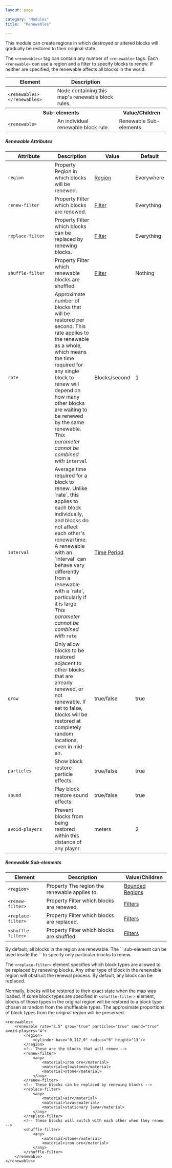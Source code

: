 ```yaml
---
layout: page

category: "Modules"
title:  "Renewables"

---
```


This module can create regions in which destroyed or altered blocks will gradually be restored to their original state.

The `<renewables>` tag can contain any number of `<renewable>` tags. Each `<renewable>` can use a region and a filter to
specify blocks to renew. If neither are specified, the renewable affects all blocks in the world.
<div class='table-responsive'>
  <table class='table table-striped table-condensed'>
    <thead>
      <tr>
        <th>Element</th>
        <th>Description</th>
        <th></th>
      </tr>
    </thead>
    <tbody>
      <tr>
        <td>
          <span class='highlight'>
            <code>&lt;renewables&gt; &lt;/renewables&gt;</code>
          </span>
        </td>
        <td>Node containing this map's renewable block rules.</td>
        <td></td>
      </tr>
      <tr>
        <th colspan='2'>Sub-elements</th>
        <th>Value/Children</th>
      </tr>
      <tr>
        <td>
          <span class='highlight'>
            <code>&lt;renewable&gt;</code>
          </span>
        </td>
        <td>An individual renewable block rule.</td>
        <td>
          <span class='label label-default'>Renewable Sub-elements</span>
        </td>
      </tr>
    </tbody>
  </table>
</div>
<h5>Renewable Attributes</h5>
<div class='table-responsive'>
  <table class='table table-striped table-condensed'>
    <thead>
      <tr>
        <th style='min-width: 130px;'>Attribute</th>
        <th>Description</th>
        <th>Value</th>
        <th>Default</th>
      </tr>
    </thead>
    <tbody>
      <tr>
        <td>
          <code>region</code>
        </td>
        <td>
          <span class='label label-default' title='Can be either this attribute or a sub-element.'>Property</span>
          Region in which blocks will be renewed.
        </td>
        <td>
          <a href='/modules/regions'>Region</a>
        </td>
        <td>Everywhere</td>
      </tr>
      <tr>
        <td>
          <code>renew-filter</code>
        </td>
        <td>
          <span class='label label-default' title='Can be either this attribute or a sub-element.'>Property</span>
          Filter which blocks are renewed.
        </td>
        <td>
          <a href='/modules/filters'>Filter</a>
        </td>
        <td>Everything</td>
      </tr>
      <tr>
        <td>
          <code>replace-filter</code>
        </td>
        <td>
          <span class='label label-default' title='Can be either this attribute or a sub-element.'>Property</span>
          Filter which blocks can be replaced by renewing blocks.
        </td>
        <td>
          <a href='/modules/filters'>Filter</a>
        </td>
        <td>Everything</td>
      </tr>
      <tr>
        <td>
          <code>shuffle-filter</code>
        </td>
        <td>
          <span class='label label-default' title='Can be either this attribute or a sub-element.'>Property</span>
          Filter which renewable blocks are shuffled.
        </td>
        <td>
          <a href='/modules/filters'>Filter</a>
        </td>
        <td>Nothing</td>
      </tr>
      <tr>
        <td>
          <code>rate</code>
        </td>
        <td>
          Approximate number of blocks that will be restored per second. This rate applies to the
          renewable as a whole, which means the time required for any single block to renew will
          depend on how many other blocks are waiting to be renewed by the same renewable.
          <i>This parameter cannot be combined with</i>
          <code>interval</code>
        </td>
        <td>Blocks/second</td>
        <td>1</td>
      </tr>
      <tr>
        <td>
          <code>interval</code>
        </td>
        <td>
          Average time required for a block to renew. Unlike `rate`, this applies to each block
          individually, and blocks do not affect each other's renewal time. A renewable with an
          `interval` can behave very differently from a renewable with a `rate`, particularly
          if it is large.
          <i>This parameter cannot be combined with</i>
          <code>rate</code>
        </td>
        <td>
          <a href='/reference/time_periods'>Time Period</a>
        </td>
        <td></td>
      </tr>
      <tr>
        <td>
          <code>grow</code>
        </td>
        <td>
          Only allow blocks to be restored adjacent to other blocks that are already renewed,
          or not renewable. If set to false, blocks will be restored at completely random locations,
          even in mid-air.
        </td>
        <td>
          <span class='label label-primary'>true/false</span>
        </td>
        <td>true</td>
      </tr>
      <tr>
        <td>
          <code>particles</code>
        </td>
        <td>
          Show block restore particle effects.
        </td>
        <td>
          <span class='label label-primary'>true/false</span>
        </td>
        <td>true</td>
      </tr>
      <tr>
        <td>
          <code>sound</code>
        </td>
        <td>
          Play block restore sound effects.
        </td>
        <td>
          <span class='label label-primary'>true/false</span>
        </td>
        <td>true</td>
      </tr>
      <tr>
        <td>
          <code>avoid-players</code>
        </td>
        <td>
          Prevent blocks from being restored within this distance of any player.
        </td>
        <td>meters</td>
        <td>2</td>
      </tr>
    </tbody>
  </table>
</div>
<h5>Renewable Sub-elements</h5>
<div class='table-responsive'>
  <table class='table table-striped table-condensed'>
    <thead>
      <tr>
        <th>Element</th>
        <th>Description</th>
        <th>Value/Children</th>
      </tr>
    </thead>
    <tbody>
      <tr>
        <td>
          <span class='highlight'>
            <code>&lt;region&gt;</code>
          </span>
        </td>
        <td>
          <span class='label label-default' title='Can be either this sub-element or an attribute.'>Property</span>
          The region the renewable applies to.
        </td>
        <td>
          <a href='/modules/regions'>Bounded Regions</a>
        </td>
      </tr>
      <tr>
        <td>
          <span class='highlight'>
            <code>&lt;renew-filter&gt;</code>
          </span>
        </td>
        <td>
          <span class='label label-default' title='Can be either this sub-element or an attribute.'>Property</span>
          Filter which blocks are renewed.
        </td>
        <td>
          <a href='/modules/filters'>Filters</a>
        </td>
      </tr>
      <tr>
        <td>
          <span class='highlight'>
            <code>&lt;replace-filter&gt;</code>
          </span>
        </td>
        <td>
          <span class='label label-default' title='Can be either this sub-element or an attribute.'>Property</span>
          Filter which blocks are replaced.
        </td>
        <td>
          <a href='/modules/filters'>Filters</a>
        </td>
      </tr>
      <tr>
        <td>
          <span class='highlight'>
            <code>&lt;shuffle-filter&gt;</code>
          </span>
        </td>
        <td>
          <span class='label label-default' title='Can be either this sub-element or an attribute.'>Property</span>
          Filter which blocks are shuffled.
        </td>
        <td>
          <a href='/modules/filters'>Filters</a>
        </td>
      </tr>
    </tbody>
  </table>
</div>
By default, all blocks in the region are renewable. The `<renew-filter>` sub-element can be used inside the `<renewable>` to specify only particular blocks to renew.

The `<replace-filter>` element specifies which block types are allowed to be replaced by renewing blocks. Any other type of block in the renewable region will obstruct the renewal process. By default, any block can be replaced.

Normally, blocks will be restored to their exact state when the map was loaded. If some block types are specified in
`<shuffle-filter>` element, blocks of those types in the original region will be restored to a block type chosen at random from
the shuffleable types. The approximate proportions of block types from the original region will be preserved.

    <renewables>
        <renewable rate="2.5" grow="true" particles="true" sound="true" avoid-players="4">
            <region>
                <cylinder base="0,117,0" radius="6" height="13"/>
            </region>
            <!-- These are the blocks that will renew -->
            <renew-filter>
                <any>
                    <material>iron ore</material>
                    <material>glowstone</material>
                    <material>stone</material>
                </any>
            </renew-filter>
            <!-- These blocks can be replaced by renewing blocks -->
            <replace-filter>
                <any>
                    <material>air</material>
                    <material>lava</material>
                    <material>stationary lava</material>
                </any>
            </replace-filter>
            <!-- These blocks will switch with each other when they renew -->
            <shuffle-filter>
                <any>
                    <material>stone</material>
                    <material>iron ore</material>
                </any>
            </shuffle-filter>
        </renewable>
    </renewables>
